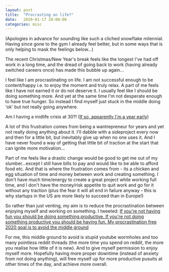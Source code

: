 ```yaml
---
layout: post
title:  "Procrasting on life?"
date:   2020-01-17 20:00:00
categories: misc
---
```


(Apologies in advance for sounding like such a cliched snowflake milennial. Having since gone to the gym I already feel better, but in some ways that is only helping to mask the feelings below...)

The recent Christmas/New Year's break feels like the longest I've had off work in a long time, and the dread of going back to work (having already switched careers once) has made this bubble up again...

I feel like I am procrastinating on life. I am not successful enough to be content/happy i.e. to enjoy the moment and truly relax. A part of me feels like I have not earned it or do not deserve it. I usually feel like I should be doing something more. And yet at the same time I'm not desperate enough to have true hunger. So instead I find myself just stuck in the middle doing 'ok' but not really going anywhere.

Am I having a midlife crisis at 30?! ([If so, apparently I'm a year early](https://www.theguardian.com/commentisfree/2019/dec/31/the-millennials-at-31-welcome-to-the-age-of-misery))

A lot of this frustration comes from being a wantrepreneur for years and yet not really doing anything about it. I'll dabble with a sideproject every now and then for a little bit, but inevitably give up when no one uses it. And I have never found a way of getting that little bit of traction at the start that can ignite more motivation...

Part of me feels like a drastic change would be good to get me out of my slumber...except I still have bills to pay and would like to be able to afford food etc. And that is where the frustration comes from - its a chicken and egg situation of time and money between work and creating something. I don't have much time/energy to create a great project while working full time, and I don't have the money/risk appetite to quit work and go for it without any traction (plus the fear it will all end in failure anyway - this is why startups in the US are more likely to succeed than in Europe!)  

So rather than just venting, my aim is to reduce the procrastination between enjoying myself and working on something.
I tweeted:
[If you're not having fun you should be doing something productive. If you're not doing something productive you should be having fun.
My procrastination free 2020 goal is to avoid the middle ground](https://twitter.com/HolfolioBen/status/1213452673355321344)

For me, this middle ground to avoid is stupid youtube wormholes and too many pointless reddit threads (the more time you spend on reddit, the more you realise how little of it is new). And to give myself permission to enjoy myself more. Hopefully having more proper downtime (instead of anxiety from not doing anything), will free myself up for more productive pusuits at other times of the day, and achieve more overall.